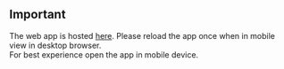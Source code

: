 ## Important

The web app is hosted [here](http://inshorts-clone.netlify.app/). Please reload the app once when in mobile view in desktop browser.
<br />
For best experience open the app in mobile device.
